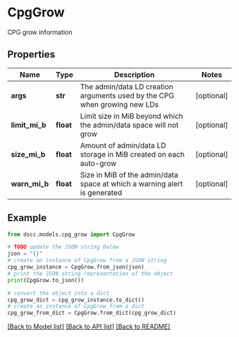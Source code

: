 # CpgGrow

CPG grow information

## Properties

Name | Type | Description | Notes
------------ | ------------- | ------------- | -------------
**args** | **str** | The admin/data LD creation arguments used by the CPG when growing new LDs | [optional] 
**limit_mi_b** | **float** | Limit size in MiB beyond which the admin/data space will not grow | [optional] 
**size_mi_b** | **float** | Amount of admin/data LD storage in MiB created on each auto-grow | [optional] 
**warn_mi_b** | **float** | Size in MiB of the admin/data space at which a warning alert is generated | [optional] 

## Example

```python
from dscc.models.cpg_grow import CpgGrow

# TODO update the JSON string below
json = "{}"
# create an instance of CpgGrow from a JSON string
cpg_grow_instance = CpgGrow.from_json(json)
# print the JSON string representation of the object
print(CpgGrow.to_json())

# convert the object into a dict
cpg_grow_dict = cpg_grow_instance.to_dict()
# create an instance of CpgGrow from a dict
cpg_grow_from_dict = CpgGrow.from_dict(cpg_grow_dict)
```
[[Back to Model list]](../README.md#documentation-for-models) [[Back to API list]](../README.md#documentation-for-api-endpoints) [[Back to README]](../README.md)


